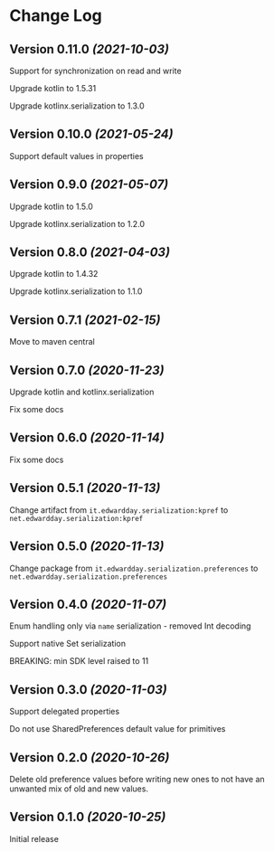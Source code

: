 <!--
SPDX-FileCopyrightText: 2020-2021 Eduard Wolf

SPDX-License-Identifier: Apache-2.0
-->

Change Log
==========

Version 0.11.0 *(2021-10-03)*
----------------------------

Support for synchronization on read and write

Upgrade kotlin to 1.5.31

Upgrade kotlinx.serialization to 1.3.0

Version 0.10.0 *(2021-05-24)*
----------------------------

Support default values in properties

Version 0.9.0 *(2021-05-07)*
----------------------------

Upgrade kotlin to 1.5.0

Upgrade kotlinx.serialization to 1.2.0

Version 0.8.0 *(2021-04-03)*
----------------------------

Upgrade kotlin to 1.4.32

Upgrade kotlinx.serialization to 1.1.0

Version 0.7.1 *(2021-02-15)*
----------------------------

Move to maven central

Version 0.7.0 *(2020-11-23)*
----------------------------

Upgrade kotlin and kotlinx.serialization

Fix some docs

Version 0.6.0 *(2020-11-14)*
----------------------------

Fix some docs

Version 0.5.1 *(2020-11-13)*
----------------------------

Change artifact from `it.edwardday.serialization:kpref` to  `net.edwardday.serialization:kpref`

Version 0.5.0 *(2020-11-13)*
----------------------------

Change package from `it.edwardday.serialization.preferences` to  `net.edwardday.serialization.preferences`

Version 0.4.0 *(2020-11-07)*
----------------------------

Enum handling only via `name` serialization - removed Int decoding

Support native Set<String> serialization

BREAKING:
min SDK level raised to 11

Version 0.3.0 *(2020-11-03)*
----------------------------

Support delegated properties

Do not use SharedPreferences default value for primitives

Version 0.2.0 *(2020-10-26)*
----------------------------

Delete old preference values before writing new ones to not have an unwanted mix of old and new values.

Version 0.1.0 *(2020-10-25)*
----------------------------

Initial release
